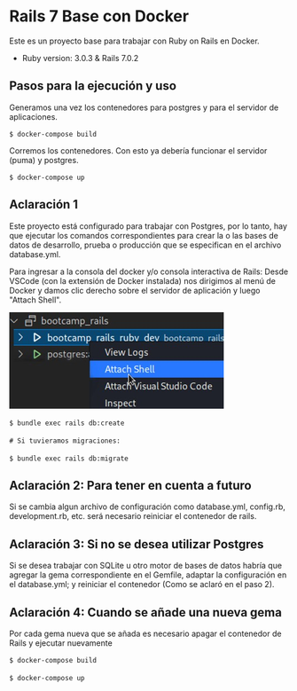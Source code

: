 # Rails 7 Base con Docker

Este es un proyecto base para trabajar con Ruby on Rails en Docker. 

* Ruby version: 3.0.3 & Rails 7.0.2

## Pasos para la ejecución y uso 
Generamos una vez los contenedores para postgres y para el servidor de aplicaciones.
```
$ docker-compose build
```
Corremos los contenedores. Con esto ya debería funcionar el servidor (puma) y postgres.

```
$ docker-compose up
```

## Aclaración 1
Este proyecto está configurado para trabajar con Postgres, por lo tanto, hay que ejecutar los comandos correspondientes para crear la o las bases de datos de desarrollo, prueba o producción que se especifican en el archivo database.yml.

Para ingresar a la consola del docker y/o consola interactiva de Rails:
Desde VSCode (con la extensión de Docker instalada) nos dirigimos al menú de Docker y damos clic derecho sobre el servidor de aplicación y luego "Attach Shell".

![Image text](https://github.com/juakoloyu/bootcamp_rails/blob/main/public/docker.jpg)

```
$ bundle exec rails db:create

# Si tuvieramos migraciones:

$ bundle exec rails db:migrate
```
## Aclaración 2: Para tener en cuenta a futuro
Si se cambia algun archivo de configuración como database.yml, config.rb, development.rb, etc. será necesario reiniciar el contenedor de rails.

## Aclaración 3: Si no se desea utilizar Postgres
Si se desea trabajar con SQLite u otro motor de bases de datos habría que agregar la gema correspondiente en el Gemfile, adaptar la configuración en el database.yml; y reiniciar el contenedor (Como se aclaró en el paso 2).

## Aclaración 4: Cuando se añade una nueva gema
Por cada gema nueva que se añada es necesario apagar el contenedor de Rails y ejecutar nuevamente 
```
$ docker-compose build

$ docker-compose up
```
